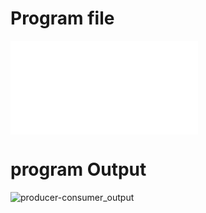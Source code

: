 # Program file
![producer-consumer.py](producer-consumer.py)

# program Output
![producer-consumer_output](producer-consumer_output)

